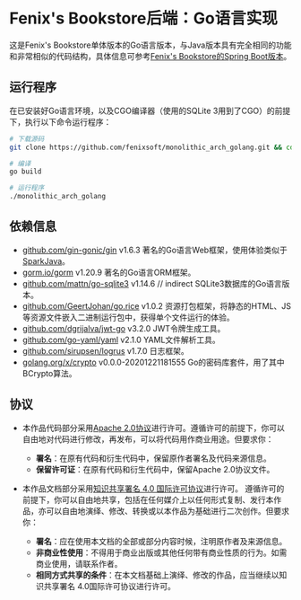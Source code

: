 # Fenix's Bookstore后端：Go语言实现

这是Fenix's Bookstore单体版本的Go语言版本，与Java版本具有完全相同的功能和非常相似的代码结构，具体信息可参考[Fenix's Bookstore的Spring Boot版本](https://icyfenix.cn/exploration/projects/monolithic_arch_springboot.html)。

## 运行程序

在已安装好Go语言环境，以及CGO编译器（使用的SQLite 3用到了CGO）的前提下，执行以下命令运行程序：

```bash
# 下载源码
git clone https://github.com/fenixsoft/monolithic_arch_golang.git && cd monolithic_arch_golang

# 编译
go build

# 运行程序
./monolithic_arch_golang
```

## 依赖信息

- [github.com/gin-gonic/gin](https://github.com/gin-gonic/gin) v1.6.3
  著名的Go语言Web框架，使用体验类似于[SparkJava](https://sparkjava.com/)。
- [gorm.io/gorm](https://gorm.io/gorm) v1.20.9
  著名的Go语言ORM框架。
- [github.com/mattn/go-sqlite3](https://github.com/mattn/go-sqlite3) v1.14.6 // indirect
  SQLite3数据库的Go语言版本。
- [github.com/GeertJohan/go.rice](https://github.com/GeertJohan/go.rice) v1.0.2
  资源打包框架，将静态的HTML、JS等资源文件嵌入二进制运行包中，获得单个文件运行的体验。
- [github.com/dgrijalva/jwt-go](https://github.com/dgrijalva/jwt-go) v3.2.0
  JWT令牌生成工具。
- [github.com/go-yaml/yaml](https://github.com/go-yaml/yaml) v2.1.0
  YAML文件解析工具。
- [github.com/sirupsen/logrus](https://github.com/sirupsen/logrus) v1.7.0
  日志框架。
- [golang.org/x/crypto](https://golang.org/x/crypto) v0.0.0-20201221181555
  Go的密码库套件，用了其中BCrypto算法。

## 协议

- 本作品代码部分采用[Apache 2.0协议](https://www.apache.org/licenses/LICENSE-2.0)进行许可。遵循许可的前提下，你可以自由地对代码进行修改，再发布，可以将代码用作商业用途。但要求你：
  - **署名**：在原有代码和衍生代码中，保留原作者署名及代码来源信息。
  - **保留许可证**：在原有代码和衍生代码中，保留Apache 2.0协议文件。

- 本作品文档部分采用[知识共享署名 4.0 国际许可协议](http://creativecommons.org/licenses/by/4.0/)进行许可。 遵循许可的前提下，你可以自由地共享，包括在任何媒介上以任何形式复制、发行本作品，亦可以自由地演绎、修改、转换或以本作品为基础进行二次创作。但要求你：
  - **署名**：应在使用本文档的全部或部分内容时候，注明原作者及来源信息。
  - **非商业性使用**：不得用于商业出版或其他任何带有商业性质的行为。如需商业使用，请联系作者。
  - **相同方式共享的条件**：在本文档基础上演绎、修改的作品，应当继续以知识共享署名 4.0国际许可协议进行许可。
